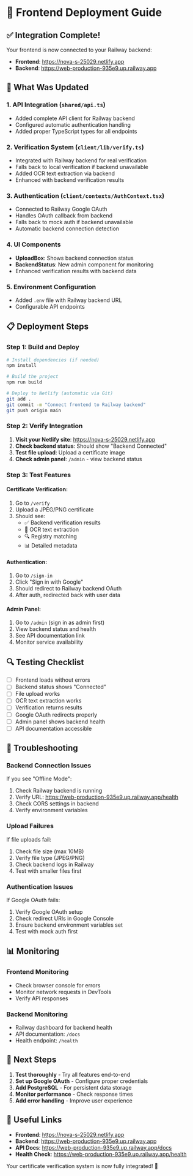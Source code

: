 # 🚀 Frontend Deployment Guide

## ✅ Integration Complete!

Your frontend is now connected to your Railway backend:
- **Frontend**: https://nova-s-25029.netlify.app
- **Backend**: https://web-production-935e9.up.railway.app

## 🔧 What Was Updated

### 1. API Integration (`shared/api.ts`)
- Added complete API client for Railway backend
- Configured automatic authentication handling
- Added proper TypeScript types for all endpoints

### 2. Verification System (`client/lib/verify.ts`)
- Integrated with Railway backend for real verification
- Falls back to local verification if backend unavailable
- Added OCR text extraction via backend
- Enhanced with backend verification results

### 3. Authentication (`client/contexts/AuthContext.tsx`)
- Connected to Railway Google OAuth
- Handles OAuth callback from backend
- Falls back to mock auth if backend unavailable
- Automatic backend connection detection

### 4. UI Components
- **UploadBox**: Shows backend connection status
- **BackendStatus**: New admin component for monitoring
- Enhanced verification results with backend data

### 5. Environment Configuration
- Added `.env` file with Railway backend URL
- Configurable API endpoints

## 📋 Deployment Steps

### Step 1: Build and Deploy
```bash
# Install dependencies (if needed)
npm install

# Build the project
npm run build

# Deploy to Netlify (automatic via Git)
git add .
git commit -m "Connect frontend to Railway backend"
git push origin main
```

### Step 2: Verify Integration
1. **Visit your Netlify site**: https://nova-s-25029.netlify.app
2. **Check backend status**: Should show "Backend Connected" 
3. **Test file upload**: Upload a certificate image
4. **Check admin panel**: `/admin` - view backend status

### Step 3: Test Features

#### Certificate Verification:
1. Go to `/verify`
2. Upload a JPEG/PNG certificate
3. Should see:
   - ✅ Backend verification results
   - 📄 OCR text extraction
   - 🔍 Registry matching
   - 📊 Detailed metadata

#### Authentication:
1. Go to `/sign-in`
2. Click "Sign in with Google"
3. Should redirect to Railway backend OAuth
4. After auth, redirected back with user data

#### Admin Panel:
1. Go to `/admin` (sign in as admin first)
2. View backend status and health
3. See API documentation link
4. Monitor service availability

## 🔍 Testing Checklist

- [ ] Frontend loads without errors
- [ ] Backend status shows "Connected"
- [ ] File upload works
- [ ] OCR text extraction works
- [ ] Verification returns results
- [ ] Google OAuth redirects properly
- [ ] Admin panel shows backend health
- [ ] API documentation accessible

## 🚨 Troubleshooting

### Backend Connection Issues
If you see "Offline Mode":
1. Check Railway backend is running
2. Verify URL: https://web-production-935e9.up.railway.app/health
3. Check CORS settings in backend
4. Verify environment variables

### Upload Failures
If file uploads fail:
1. Check file size (max 10MB)
2. Verify file type (JPEG/PNG)
3. Check backend logs in Railway
4. Test with smaller files first

### Authentication Issues
If Google OAuth fails:
1. Verify Google OAuth setup
2. Check redirect URIs in Google Console
3. Ensure backend environment variables set
4. Test with mock auth first

## 📊 Monitoring

### Frontend Monitoring
- Check browser console for errors
- Monitor network requests in DevTools
- Verify API responses

### Backend Monitoring
- Railway dashboard for backend health
- API documentation: `/docs`
- Health endpoint: `/health`

## 🎯 Next Steps

1. **Test thoroughly** - Try all features end-to-end
2. **Set up Google OAuth** - Configure proper credentials
3. **Add PostgreSQL** - For persistent data storage
4. **Monitor performance** - Check response times
5. **Add error handling** - Improve user experience

## 🔗 Useful Links

- **Frontend**: https://nova-s-25029.netlify.app
- **Backend**: https://web-production-935e9.up.railway.app
- **API Docs**: https://web-production-935e9.up.railway.app/docs
- **Health Check**: https://web-production-935e9.up.railway.app/health

Your certificate verification system is now fully integrated! 🎉